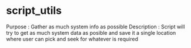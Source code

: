 # script_utils
Purpose       : Gather as much system info as possible
Description   : Script will try to get as much system data as posible and save it a single location where user can pick and seek for whatever is required
